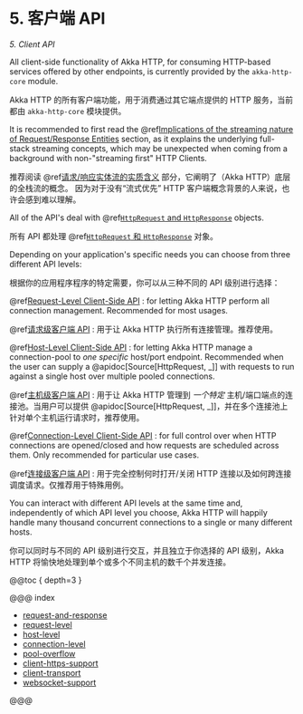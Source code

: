 # 5. 客户端 API
*5. Client API*

All client-side functionality of Akka HTTP, for consuming HTTP-based services offered by other endpoints, is currently
provided by the `akka-http-core` module.

Akka HTTP 的所有客户端功能，用于消费通过其它端点提供的 HTTP 服务，当前都由 `akka-http-core` 模块提供。

It is recommended to first read the @ref[Implications of the streaming nature of Request/Response Entities](../implications-of-streaming-http-entity.md) section,
as it explains the underlying full-stack streaming concepts, which may be unexpected when coming
from a background with non-"streaming first" HTTP Clients.

推荐阅读 @ref[请求/响应实体流的实质含义](../implications-of-streaming-http-entity.md) 部分，它阐明了（Akka HTTP）底层的全栈流的概念。
因为对于没有“流式优先” HTTP 客户端概念背景的人来说，也许会感到难以理解。

All of the API's deal with @ref[`HttpRequest` and `HttpResponse`](request-and-response.md) objects.

所有 API 都处理 @ref[`HttpRequest` 和 `HttpResponse`](request-and-response.md) 对象。

Depending on your application's specific needs you can choose from three different API levels:

根据你的应用程序程序的特定需要，你可以从三种不同的 API 级别进行选择：

@ref[Request-Level Client-Side API](request-level.md)
: for letting Akka HTTP perform all connection management. Recommended for most usages.

@ref[请求级客户端 API](request-level.md)
: 用于让 Akka HTTP 执行所有连接管理。推荐使用。

@ref[Host-Level Client-Side API](host-level.md)
: for letting Akka HTTP manage a connection-pool to *one specific* host/port endpoint. Recommended when
  the user can supply a @apidoc[Source[HttpRequest, \_]] with requests to run against a single host
  over multiple pooled connections.

@ref[主机级客户端 API](host-level.md)
: 用于让 Akka HTTP 管理到 *一个特定* 主机/端口端点的连接池。当用户可以提供 @apidoc[Source[HttpRequest, \_]]，并在多个连接池上针对单个主机运行请求时，推荐使用。

@ref[Connection-Level Client-Side API](connection-level.md)
: for full control over when HTTP connections are opened/closed and how requests are scheduled across them. Only
  recommended for particular use cases.

@ref[连接级客户端 API](connection-level.md)
: 用于完全控制何时打开/关闭 HTTP 连接以及如何跨连接调度请求。仅推荐用于特殊用例。

You can interact with different API levels at the same time and, independently of which API level you choose,
Akka HTTP will happily handle many thousand concurrent connections to a single or many different hosts.

你可以同时与不同的 API 级别进行交互，并且独立于你选择的 API 级别，Akka HTTP 将愉快地处理到单个或多个不同主机的数千个并发连接。

@@toc { depth=3 }

@@@ index

* [request-and-response](request-and-response.md)
* [request-level](request-level.md)
* [host-level](host-level.md)
* [connection-level](connection-level.md)
* [pool-overflow](pool-overflow.md)
* [client-https-support](client-https-support.md)
* [client-transport](client-transport.md)
* [websocket-support](websocket-support.md)

@@@
